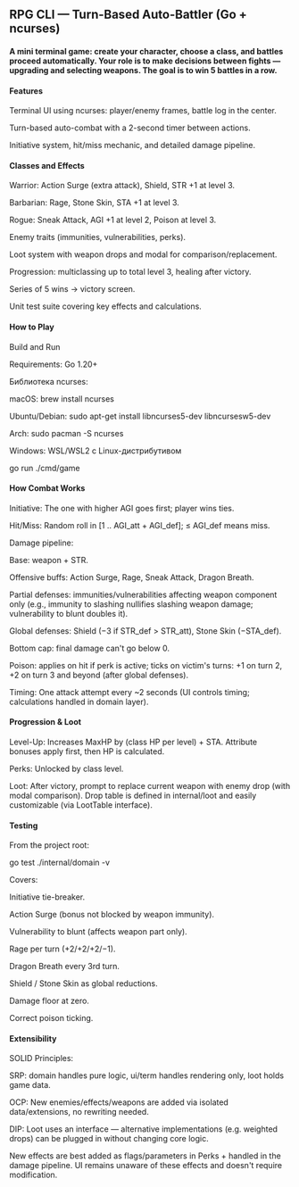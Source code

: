 ## RPG CLI — Turn-Based Auto-Battler (Go + ncurses)

#### A mini terminal game: create your character, choose a class, and battles proceed automatically. Your role is to make decisions between fights — upgrading and selecting weapons. The goal is to win 5 battles in a row.

#### Features

Terminal UI using ncurses: player/enemy frames, battle log in the center.

Turn-based auto-combat with a 2-second timer between actions.

Initiative system, hit/miss mechanic, and detailed damage pipeline.

#### Classes and Effects

Warrior: Action Surge (extra attack), Shield, STR +1 at level 3.

Barbarian: Rage, Stone Skin, STA +1 at level 3.

Rogue: Sneak Attack, AGI +1 at level 2, Poison at level 3.

Enemy traits (immunities, vulnerabilities, perks).

Loot system with weapon drops and modal for comparison/replacement.

Progression: multiclassing up to total level 3, healing after victory.

Series of 5 wins → victory screen.

Unit test suite covering key effects and calculations.

#### How to Play

Build and Run

Requirements:
Go 1.20+

Библиотека ncurses:

macOS: brew install ncurses

Ubuntu/Debian: sudo apt-get install libncurses5-dev libncursesw5-dev

Arch: sudo pacman -S ncurses

Windows: WSL/WSL2 с Linux-дистрибутивом

go run ./cmd/game

#### How Combat Works

Initiative: The one with higher AGI goes first; player wins ties.

Hit/Miss: Random roll in [1 .. AGI_att + AGI_def]; ≤ AGI_def means miss.

Damage pipeline:

Base: weapon + STR.

Offensive buffs: Action Surge, Rage, Sneak Attack, Dragon Breath.

Partial defenses: immunities/vulnerabilities affecting weapon component only
(e.g., immunity to slashing nullifies slashing weapon damage; vulnerability to blunt doubles it).

Global defenses: Shield (−3 if STR_def > STR_att), Stone Skin (−STA_def).

Bottom cap: final damage can't go below 0.

Poison: applies on hit if perk is active; ticks on victim's turns: +1 on turn 2, +2 on turn 3 and beyond (after global defenses).

Timing: One attack attempt every ~2 seconds (UI controls timing; calculations handled in domain layer).

#### Progression & Loot

Level-Up: Increases MaxHP by (class HP per level) + STA. Attribute bonuses apply first, then HP is calculated.

Perks: Unlocked by class level.

Loot: After victory, prompt to replace current weapon with enemy drop (with modal comparison).
Drop table is defined in internal/loot and easily customizable (via LootTable interface).

#### Testing

From the project root:

go test ./internal/domain -v

Covers:

Initiative tie-breaker.

Action Surge (bonus not blocked by weapon immunity).

Vulnerability to blunt (affects weapon part only).

Rage per turn (+2/+2/+2/−1).

Dragon Breath every 3rd turn.

Shield / Stone Skin as global reductions.

Damage floor at zero.

Correct poison ticking.

#### Extensibility

SOLID Principles:

SRP: domain handles pure logic, ui/term handles rendering only, loot holds game data.

OCP: New enemies/effects/weapons are added via isolated data/extensions, no rewriting needed.

DIP: Loot uses an interface — alternative implementations (e.g. weighted drops) can be plugged in without changing core logic.

New effects are best added as flags/parameters in Perks + handled in the damage pipeline.
UI remains unaware of these effects and doesn't require modification.